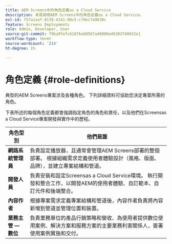 ```yaml
---
title: AEM Screens中的角色定義as a Cloud Service
description: 本頁說明AEM Screens中的角色定義as a Cloud Service。
exl-id: f57a1aaf-8139-4141-90c5-c70ec7a9630c
feature: Screens Deployments
role: Admin, Developer, User
source-git-commit: f9ba9fefc61876a60567a40000ed6303740032e1
workflow-type: tm+mt
source-wordcount: '214'
ht-degree: 1%

---
```


# 角色定義 {#role-definitions}

典型的AEM Screens專案涉及各種角色。 下列詳細資料可協助您決定專案所需的角色。

下表所述的每個角色定義都會強調指定角色的角色和責任，以及他們在Screensas a Cloud Service專案開發與實作中的歷程。

| 角色型別 | 他們是誰 |
|--- |--- |
| **網路系統管理員** | 負責設定播放器，且通常會管理AEM Screens部署的整個部署。 根據組織需求定義使用者體驗設計（風格、版面、品牌），並建立專案結構和管道。 |
| **開發人員** | 負責安裝和設定Screensas a Cloud Service環境。 執行開發和整合工作，以開發AEM的使用者體驗、自訂範本、自訂元件和後端整合。 |
| **內容作者** | 根據專案需求定義專案結構和管道後，內容作者負責將內容新增到管道並管理位置和裝置。 |
| **業務主管 — 數位** | 負責業務單位的產品行銷策略和營收、為使用者提供數位使用案例、解決方案和服務方案的主要業務利害關係人，簽署使用案例實施和交付。 |
